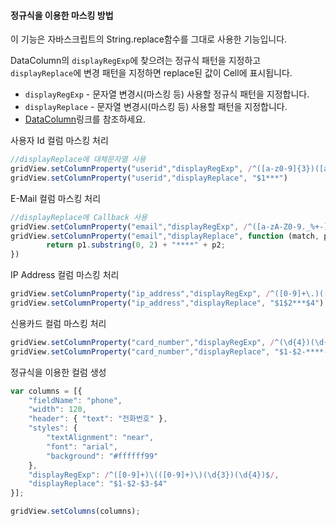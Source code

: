 #### 정규식을 이용한 마스킹 방법

이 기능은 자바스크립트의 String.replace함수를 그대로 사용한 기능입니다.  

DataColumn의 `displayRegExp`에 찾으려는 정규식 패턴을 지정하고 `displayReplace`에 변경 패턴을 지정하면 replace된 값이 Cell에 표시됩니다.

- `displayRegExp` - 문자열 변경시(마스킹 등) 사용할 정규식 패턴을 지정합니다.
- `displayReplace` - 문자열 변경시(마스킹 등) 사용할 패턴을 지정합니다.
- [DataColumn](http://help.realgrid.com/api/types/DataColumn/)링크를 참조하세요.

<a class="btn primary small round lowercase" id="userID">사용자 Id 컬럼 마스킹 처리</a>

```js
//displayReplace에 대체문자열 사용
gridView.setColumnProperty("userid","displayRegExp", /^([a-z0-9]{3})([a-z0-9]+)$/)
gridView.setColumnProperty("userid","displayReplace", "$1***")
```

<a class="btn primary small round lowercase" id="email">E-Mail 컬럼 마스킹 처리</a>

```js
//displayReplace에 Callback 사용
gridView.setColumnProperty("email","displayRegExp", /^([a-zA-Z0-9._%+-]+)(@[a-zA-Z0-9.-]+\.[a-zA-Z]{2,4})$/)
gridView.setColumnProperty("email","displayReplace", function (match, p1, p2, offset, string) {
        return p1.substring(0, 2) + "****" + p2;
})
```

<a class="btn primary small round lowercase" id="ip_address">IP Address 컬럼 마스킹 처리</a>

```js
gridView.setColumnProperty("ip_address","displayRegExp", /^([0-9]+\.)([0-9]+\.)([0-9]+)(\.[0-9]+)$/)
gridView.setColumnProperty("ip_address","displayReplace", "$1$2***$4")
```

<a class="btn primary small round lowercase" id="card_number">신용카드 컬럼 마스킹 처리</a>

```js
gridView.setColumnProperty("card_number","displayRegExp", /^(\d{4})(\d{4})(\d{4})(\d{4})$/)
gridView.setColumnProperty("card_number","displayReplace", "$1-$2-****-$4")
```

<a class="btn primary small round lowercase" id="regularColumn">정규식을 이용한 컬럼 생성</a>

```js
var columns = [{
    "fieldName": "phone",
    "width": 120,
    "header": { "text": "전화번호" },
    "styles": {
        "textAlignment": "near",
        "font": "arial",
        "background": "#ffffff99"
    },
    "displayRegExp": /^([0-9]+)\(([0-9]+)\)(\d{3})(\d{4})$/, 
    "displayReplace": "$1-$2-$3-$4"
}];

gridView.setColumns(columns);
```

<script>
$('#userID').click(function() {
    gridView.setColumnProperty("userid","displayRegExp", /^([a-z0-9]{3})([a-z0-9]+)$/)
    gridView.setColumnProperty("userid","displayReplace", "$1***")
    gridView.setColumnProperty("userid", "styles", {background:"#ffffff99"})
});

$('#email').click(function() {
    gridView.setColumnProperty("email","displayRegExp", /^([a-zA-Z0-9._%+-]+)(@[a-zA-Z0-9.-]+\.[a-zA-Z]{2,4})$/)
    gridView.setColumnProperty("email","displayReplace", function (match, p1, p2, offset, string) {
        return p1.substring(0, 2) + "****" + p2;
    })
    gridView.setColumnProperty("email", "styles", {background:"#ffffff99"})
});

$('#ip_address').click(function() {
    gridView.setColumnProperty("ip_address","displayRegExp", /^([0-9]+\.)([0-9]+\.)([0-9]+)(\.[0-9]+)$/)
    gridView.setColumnProperty("ip_address","displayReplace", "$1$2***$4")
    gridView.setColumnProperty("ip_address", "styles", {background:"#ffffff99"})
});

$('#card_number').click(function() {
    gridView.setColumnProperty("card_number","displayRegExp", /^(\d{4})(\d{4})(\d{4})(\d{4})$/)
    gridView.setColumnProperty("card_number","displayReplace", "$1-$2-****-$4")
    gridView.setColumnProperty("card_number", "styles", {background:"#ffffff99"})
});

$('#regularColumn').click(function() {
    var columns = [{
	    "fieldName": "phone",
	    "width": 120,
	    "header": { "text": "전화번호" },
	    "styles": {
	        "textAlignment": "near",
	        "font": "arial",
	        "background": "#ffffff99"
	    },
	    "displayRegExp": /^([0-9]+)\(([0-9]+)\)(\d{3})(\d{4})$/, 
	    "displayReplace": "$1-$2-$3-$4"
	}];

	gridView.setColumns(columns);
});
</script>